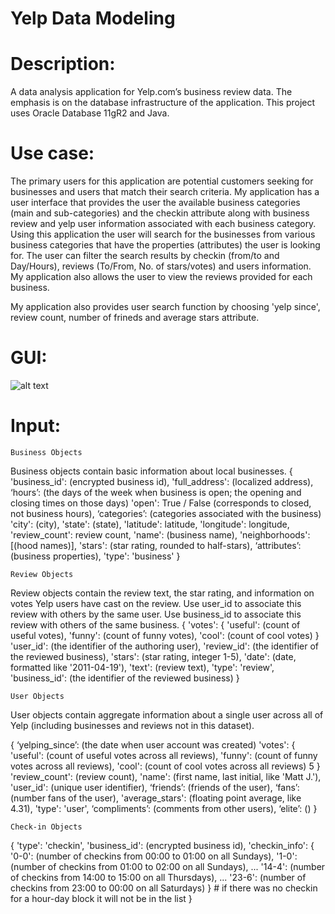 # Yelp Data Modeling

# Description:
A data analysis application for Yelp.com’s business review data. The emphasis is on the database infrastructure of the application.
This project uses Oracle Database 11gR2 and Java.

# Use case:
The primary users for this application are potential customers seeking for businesses and users that match their search criteria. My application has a user interface that provides the user the available business categories (main and sub-categories) and the checkin attribute along with business review and yelp user information associated with each business category. Using this application the user will search for the businesses from various business categories that have the properties (attributes) the user is looking for. The user can filter the search results by checkin (from/to and Day/Hours), reviews (To/From, No. of stars/votes) and users information. My application also allows the user to view the reviews provided for each business.

My application also provides user search function by choosing 'yelp since', review count, number of frineds and average stars attribute. 



# GUI:
![alt text](./images/GUI.bmp)

# Input:
	Business Objects
Business objects contain basic information about local businesses.
{
	'business_id': (encrypted business id), 'full_address': (localized address),
	‘hours’: (the days of the week when business is open; the opening and closing times on those days) 'open': True / False (corresponds to closed, not business hours),
	‘categories’: (categories associated with the business) 'city': (city),
	'state': (state), 'latitude': latitude, 'longitude': longitude,
	'review_count': review count, 'name': (business name), 'neighborhoods': [(hood names)],
	'stars': (star rating, rounded to half-stars), ‘attributes’: (business properties),
	'type': 'business'
}

	Review Objects
Review objects contain the review text, the star rating, and information on votes Yelp users have cast on the review. Use user_id to associate this review with others by the same user. Use business_id to associate this review with others of the same business.
{
	'votes': {
	'useful': (count of useful votes), 'funny': (count of funny votes), 'cool': (count of cool votes)
	}
	'user_id': (the identifier of the authoring user), 'review_id': (the identifier of the reviewed business), 'stars': (star rating, integer 1-5),
	'date': (date, formatted like '2011-04-19'), 'text': (review text),
	'type': 'review',
	'business_id': (the identifier of the reviewed business)
}

	User Objects
User objects contain aggregate information about a single user across all of Yelp (including businesses and reviews not in this dataset).

{
	‘yelping_since’: (the date when user account was created) 'votes': {
	'useful': (count of useful votes across all reviews), 'funny': (count of funny votes across all reviews), 'cool': (count of cool votes across all reviews)
	5
	}
	'review_count': (review count),
	'name': (first name, last initial, like 'Matt J.'), 'user_id': (unique user identifier),
	‘friends’: (friends of the user), ‘fans’: (number fans of the user),
	'average_stars': (floating point average, like 4.31), 'type': 'user',
	‘compliments’: (comments from other users), ‘elite’: ()
}

	Check-in Objects
{
	'type': 'checkin',
	'business_id': (encrypted business id), 'checkin_info': {
	'0-0': (number of checkins from 00:00 to 01:00 on all Sundays), '1-0': (number of checkins from 01:00 to 02:00 on all Sundays),
	...
	'14-4': (number of checkins from 14:00 to 15:00 on all Thursdays),
	...
	'23-6': (number of checkins from 23:00 to 00:00 on all Saturdays)
	} # if there was no checkin for a hour-day block it will not be in the list
}


